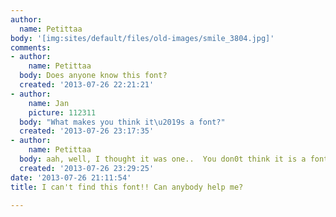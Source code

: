 ```yaml
---
author:
  name: Petittaa
body: '[img:sites/default/files/old-images/smile_3804.jpg]'
comments:
- author:
    name: Petittaa
  body: Does anyone know this font?
  created: '2013-07-26 22:21:21'
- author:
    name: Jan
    picture: 112311
  body: "What makes you think it\u2019s a font?"
  created: '2013-07-26 23:17:35'
- author:
    name: Petittaa
  body: aah, well, I thought it was one..  You don0t think it is a font?
  created: '2013-07-26 23:29:25'
date: '2013-07-26 21:11:54'
title: I can't find this font!! Can anybody help me?

---
```

